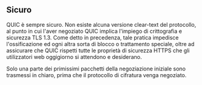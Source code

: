 ## Sicuro

QUIC è sempre sicuro. Non esiste alcuna versione clear-text del protocollo,
al punto in cui l'aver negoziato QUIC implica l'impiego di crittografia e
sicurezza TLS 1.3. Come detto in precedenza, tale pratica impedisce
l'ossificazione ed ogni altra sorta di blocco o trattamento speciale, oltre
ad assicurare che QUIC rispetti tutte le proprietà di sicurezza HTTPS che
gli utilizzatori web oggigiorno si attendono e desiderano.

Solo una parte dei primissimi pacchetti della negoziazione iniziale sono
trasmessi in chiaro, prima che il protocollo di cifratura venga negoziato.

